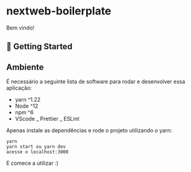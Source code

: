 # nextweb-boilerplate

Bem vindo!

## 🚀 Getting Started

## Ambiente

É necessário a seguinte lista de software para rodar e desenvolver essa aplicação:
- yarn ^1.22
- Node ^12
- npm ^6
- VScode
  _ Prettier
  _ ESLint

Apenas instale as dependências e rode o projeto utilizando o yarn:

    yarn
    yarn start ou yarn dev
    acesse o localhost:3000

E comece a utilizar :)


